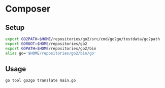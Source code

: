 # Composer

## Setup

```sh
export GO2PATH=$HOME/repositories/go2/src/cmd/go2go/testdata/go2path
export GOROOT=$HOME/repositories/go2
export GOPATH=$HOME/repositories/go2/bin
alias go='$HOME/repositories/go2/bin/go'
```

## Usage

```sh
go tool go2go translate main.go
```